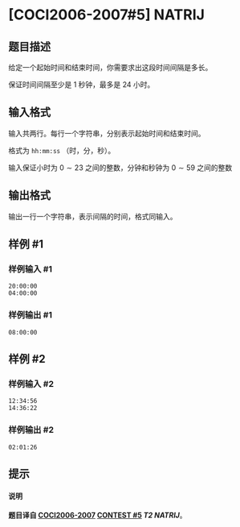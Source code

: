 # [COCI2006-2007#5] NATRIJ

## 题目描述

给定一个起始时间和结束时间，你需要求出这段时间间隔是多长。

保证时间间隔至少是 $1$ 秒钟，最多是 $24$ 小时。

## 输入格式

输入共两行。每行一个字符串，分别表示起始时间和结束时间。

格式为 `hh:mm:ss` （时，分，秒）。

输入保证小时为 $0\sim 23$ 之间的整数，分钟和秒钟为 $0\sim59$ 之间的整数

## 输出格式

输出一行一个字符串，表示间隔的时间，格式同输入。

## 样例 #1

### 样例输入 #1
```
20:00:00
04:00:00
```

### 样例输出 #1

```
08:00:00
```

## 样例 #2

### 样例输入 #2
```
12:34:56
14:36:22
```

### 样例输出 #2

```
02:01:26
```

## 提示

#### 说明

**题目译自 [COCI2006-2007](https://hsin.hr/coci/archive/2006_2007/) [CONTEST #5](https://hsin.hr/coci/archive/2006_2007/contest5_tasks.pdf) *T2 NATRIJ***。
